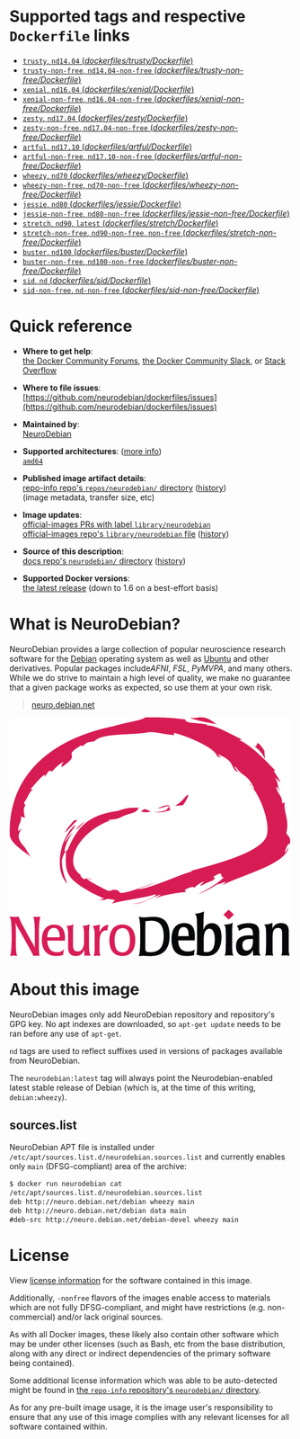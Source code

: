 <!--

********************************************************************************

WARNING:

    DO NOT EDIT "neurodebian/README.md"

    IT IS AUTO-GENERATED

    (from the other files in "neurodebian/" combined with a set of templates)

********************************************************************************

-->

# Supported tags and respective `Dockerfile` links

-	[`trusty`, `nd14.04` (*dockerfiles/trusty/Dockerfile*)](https://github.com/neurodebian/dockerfiles/blob/16393dd2b676c6128a4b9742cb51b9ce9ab7d436/dockerfiles/trusty/Dockerfile)
-	[`trusty-non-free`, `nd14.04-non-free` (*dockerfiles/trusty-non-free/Dockerfile*)](https://github.com/neurodebian/dockerfiles/blob/16393dd2b676c6128a4b9742cb51b9ce9ab7d436/dockerfiles/trusty-non-free/Dockerfile)
-	[`xenial`, `nd16.04` (*dockerfiles/xenial/Dockerfile*)](https://github.com/neurodebian/dockerfiles/blob/16393dd2b676c6128a4b9742cb51b9ce9ab7d436/dockerfiles/xenial/Dockerfile)
-	[`xenial-non-free`, `nd16.04-non-free` (*dockerfiles/xenial-non-free/Dockerfile*)](https://github.com/neurodebian/dockerfiles/blob/16393dd2b676c6128a4b9742cb51b9ce9ab7d436/dockerfiles/xenial-non-free/Dockerfile)
-	[`zesty`, `nd17.04` (*dockerfiles/zesty/Dockerfile*)](https://github.com/neurodebian/dockerfiles/blob/16393dd2b676c6128a4b9742cb51b9ce9ab7d436/dockerfiles/zesty/Dockerfile)
-	[`zesty-non-free`, `nd17.04-non-free` (*dockerfiles/zesty-non-free/Dockerfile*)](https://github.com/neurodebian/dockerfiles/blob/16393dd2b676c6128a4b9742cb51b9ce9ab7d436/dockerfiles/zesty-non-free/Dockerfile)
-	[`artful`, `nd17.10` (*dockerfiles/artful/Dockerfile*)](https://github.com/neurodebian/dockerfiles/blob/16393dd2b676c6128a4b9742cb51b9ce9ab7d436/dockerfiles/artful/Dockerfile)
-	[`artful-non-free`, `nd17.10-non-free` (*dockerfiles/artful-non-free/Dockerfile*)](https://github.com/neurodebian/dockerfiles/blob/16393dd2b676c6128a4b9742cb51b9ce9ab7d436/dockerfiles/artful-non-free/Dockerfile)
-	[`wheezy`, `nd70` (*dockerfiles/wheezy/Dockerfile*)](https://github.com/neurodebian/dockerfiles/blob/16393dd2b676c6128a4b9742cb51b9ce9ab7d436/dockerfiles/wheezy/Dockerfile)
-	[`wheezy-non-free`, `nd70-non-free` (*dockerfiles/wheezy-non-free/Dockerfile*)](https://github.com/neurodebian/dockerfiles/blob/16393dd2b676c6128a4b9742cb51b9ce9ab7d436/dockerfiles/wheezy-non-free/Dockerfile)
-	[`jessie`, `nd80` (*dockerfiles/jessie/Dockerfile*)](https://github.com/neurodebian/dockerfiles/blob/16393dd2b676c6128a4b9742cb51b9ce9ab7d436/dockerfiles/jessie/Dockerfile)
-	[`jessie-non-free`, `nd80-non-free` (*dockerfiles/jessie-non-free/Dockerfile*)](https://github.com/neurodebian/dockerfiles/blob/16393dd2b676c6128a4b9742cb51b9ce9ab7d436/dockerfiles/jessie-non-free/Dockerfile)
-	[`stretch`, `nd90`, `latest` (*dockerfiles/stretch/Dockerfile*)](https://github.com/neurodebian/dockerfiles/blob/16393dd2b676c6128a4b9742cb51b9ce9ab7d436/dockerfiles/stretch/Dockerfile)
-	[`stretch-non-free`, `nd90-non-free`, `non-free` (*dockerfiles/stretch-non-free/Dockerfile*)](https://github.com/neurodebian/dockerfiles/blob/16393dd2b676c6128a4b9742cb51b9ce9ab7d436/dockerfiles/stretch-non-free/Dockerfile)
-	[`buster`, `nd100` (*dockerfiles/buster/Dockerfile*)](https://github.com/neurodebian/dockerfiles/blob/16393dd2b676c6128a4b9742cb51b9ce9ab7d436/dockerfiles/buster/Dockerfile)
-	[`buster-non-free`, `nd100-non-free` (*dockerfiles/buster-non-free/Dockerfile*)](https://github.com/neurodebian/dockerfiles/blob/16393dd2b676c6128a4b9742cb51b9ce9ab7d436/dockerfiles/buster-non-free/Dockerfile)
-	[`sid`, `nd` (*dockerfiles/sid/Dockerfile*)](https://github.com/neurodebian/dockerfiles/blob/16393dd2b676c6128a4b9742cb51b9ce9ab7d436/dockerfiles/sid/Dockerfile)
-	[`sid-non-free`, `nd-non-free` (*dockerfiles/sid-non-free/Dockerfile*)](https://github.com/neurodebian/dockerfiles/blob/16393dd2b676c6128a4b9742cb51b9ce9ab7d436/dockerfiles/sid-non-free/Dockerfile)

# Quick reference

-	**Where to get help**:  
	[the Docker Community Forums](https://forums.docker.com/), [the Docker Community Slack](https://blog.docker.com/2016/11/introducing-docker-community-directory-docker-community-slack/), or [Stack Overflow](https://stackoverflow.com/search?tab=newest&q=docker)

-	**Where to file issues**:  
	[https://github.com/neurodebian/dockerfiles/issues](https://github.com/neurodebian/dockerfiles/issues)

-	**Maintained by**:  
	[NeuroDebian](https://github.com/neurodebian/dockerfiles)

-	**Supported architectures**: ([more info](https://github.com/docker-library/official-images#architectures-other-than-amd64))  
	[`amd64`](https://hub.docker.com/r/amd64/neurodebian/)

-	**Published image artifact details**:  
	[repo-info repo's `repos/neurodebian/` directory](https://github.com/docker-library/repo-info/blob/master/repos/neurodebian) ([history](https://github.com/docker-library/repo-info/commits/master/repos/neurodebian))  
	(image metadata, transfer size, etc)

-	**Image updates**:  
	[official-images PRs with label `library/neurodebian`](https://github.com/docker-library/official-images/pulls?q=label%3Alibrary%2Fneurodebian)  
	[official-images repo's `library/neurodebian` file](https://github.com/docker-library/official-images/blob/master/library/neurodebian) ([history](https://github.com/docker-library/official-images/commits/master/library/neurodebian))

-	**Source of this description**:  
	[docs repo's `neurodebian/` directory](https://github.com/docker-library/docs/tree/master/neurodebian) ([history](https://github.com/docker-library/docs/commits/master/neurodebian))

-	**Supported Docker versions**:  
	[the latest release](https://github.com/docker/docker-ce/releases/latest) (down to 1.6 on a best-effort basis)

# What is NeuroDebian?

NeuroDebian provides a large collection of popular neuroscience research software for the [Debian](http://www.debian.org) operating system as well as [Ubuntu](http://www.ubuntu.com) and other derivatives. Popular packages include*AFNI*, *FSL*, *PyMVPA*, and many others. While we do strive to maintain a high level of quality, we make no guarantee that a given package works as expected, so use them at your own risk.

> [neuro.debian.net](http://neuro.debian.net/)

![logo](https://raw.githubusercontent.com/docker-library/docs/90ee9ce81aa27322936d7faf585ffc45b7def890/neurodebian/logo.png)

# About this image

NeuroDebian images only add NeuroDebian repository and repository's GPG key. No apt indexes are downloaded, so `apt-get update` needs to be ran before any use of `apt-get`.

`nd` tags are used to reflect suffixes used in versions of packages available from NeuroDebian.

The `neurodebian:latest` tag will always point the Neurodebian-enabled latest stable release of Debian (which is, at the time of this writing, `debian:wheezy`).

## sources.list

NeuroDebian APT file is installed under `/etc/apt/sources.list.d/neurodebian.sources.list` and currently enables only `main` (DFSG-compliant) area of the archive:

```console
$ docker run neurodebian cat /etc/apt/sources.list.d/neurodebian.sources.list
deb http://neuro.debian.net/debian wheezy main
deb http://neuro.debian.net/debian data main
#deb-src http://neuro.debian.net/debian-devel wheezy main
```

# License

View [license information](https://www.debian.org/social_contract#guidelines) for the software contained in this image.

Additionally, `-nonfree` flavors of the images enable access to materials which are not fully DFSG-compliant, and might have restrictions (e.g. non-commercial) and/or lack original sources.

As with all Docker images, these likely also contain other software which may be under other licenses (such as Bash, etc from the base distribution, along with any direct or indirect dependencies of the primary software being contained).

Some additional license information which was able to be auto-detected might be found in [the `repo-info` repository's `neurodebian/` directory](https://github.com/docker-library/repo-info/tree/master/repos/neurodebian).

As for any pre-built image usage, it is the image user's responsibility to ensure that any use of this image complies with any relevant licenses for all software contained within.
